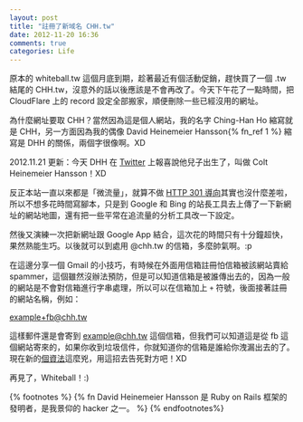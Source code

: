 ```yaml
---
layout: post
title: "註冊了新域名 CHH.tw"
date: 2012-11-20 16:36
comments: true
categories: Life
---
```

原本的 whiteball.tw 這個月底到期，趁著最近有個活動促銷，趕快買了一個 .tw 結尾的 CHH.tw，沒意外的話以後應該是不會再改了。今天下午花了一點時間，把 CloudFlare 上的 record 設定全部搬家，順便刪除一些已經沒用的網址。

為什麼網址要取 CHH？當然因為這是個人網站，我的名字 Ching-Han Ho 縮寫就是 CHH，另一方面因為我的偶像 David Heinemeier Hansson{% fn_ref 1 %} 縮寫是 DHH 的關係，兩個字很像啊。XD

2012.11.21 更新：今天 DHH 在 [Twitter][dhh-twitter] 上報喜說他兒子出生了，叫做 Colt Heinemeier Hansson！XD

反正本站一直以來都是「微流量」，就算不做 [HTTP 301 導向][301-and-302]其實也沒什麼差啦，所以不想多花時間寫腳本，只是到 Google 和 Bing 的站長工具去上傳了一下新網址的網站地圖，還有把一些平常在追流量的分析工具改一下設定。

然後又演練一次把新網址跟 Google App 結合，這次花的時間只有十分鐘超快，果然熟能生巧。以後就可以到處用 @chh.tw 的信箱，多麼帥氣啊。:p

在這邊分享一個 Gmail 的小技巧，有時候在外面用信箱註冊怕信箱被該網站賣給 spammer，這個雖然沒辦法預防，但是可以知道信箱是被誰傳出去的，因為一般的網站是不會對信箱進行字串處理，所以可以在信箱加上 `+` 符號，後面接著註冊的網站名稱，例如：

example+fb@chh.tw

這樣郵件還是會寄到 example@chh.tw 這個信箱，但我們可以知道這是從 fb 這個網站寄來的，如果你收到垃圾信件，你就知道你的信箱是誰給你洩漏出去的了。現在新的[個資法][person-law]這麼兇，用這招去告死對方吧！XD

再見了，Whiteball！:)

[dhh-twitter]: https://twitter.com/dhh/status/271209790674464768
[301-and-302]: http://blog.longwin.com.tw/2009/10/http-status-redirect-301-302-diff-2009/
[person-law]: http://www.techbang.com/posts/10878-law-of-personal-data-protection-of-the-interests-of-you-and-me-on-several-networks-of-common-funding-legal-issues-pchome-201-science-and-technology

{% footnotes %}
{% fn David Heinemeier Hansson 是 Ruby on Rails 框架的發明者，是我景仰的 hacker 之一。 %}
{% endfootnotes%}